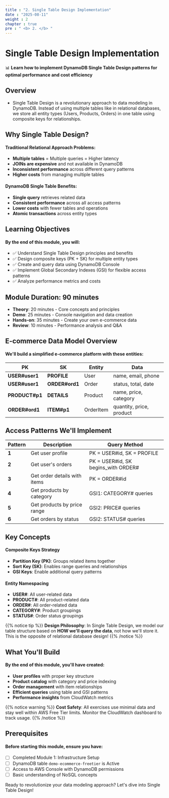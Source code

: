 ```yaml
---
title : "2. Single Table Design Implementation"
date : "2025-08-11"
weight : 2 
chapter : true
pre : " <b> 2. </b> "
---
```


# Single Table Design Implementation

📊 **Learn how to implement DynamoDB Single Table Design patterns for optimal performance and cost efficiency**

## Overview

- Single Table Design is a revolutionary approach to data modeling in DynamoDB. Instead of using multiple tables like in relational databases, we store all entity types (Users, Products, Orders) in one table using composite keys for relationships.

## Why Single Table Design?

#### Traditional Relational Approach Problems:
- **Multiple tables** = Multiple queries = Higher latency
- **JOINs are expensive** and not available in DynamoDB
- **Inconsistent performance** across different query patterns
- **Higher costs** from managing multiple tables

#### DynamoDB Single Table Benefits:
- **Single query** retrieves related data
- **Consistent performance** across all access patterns
- **Lower costs** with fewer tables and operations
- **Atomic transactions** across entity types

## Learning Objectives
#### By the end of this module, you will:

- ✅ Understand Single Table Design principles and benefits
- ✅ Design composite keys (PK + SK) for multiple entity types
- ✅ Create and query data using DynamoDB Console
- ✅ Implement Global Secondary Indexes (GSI) for flexible access patterns
- ✅ Analyze performance metrics and costs

## Module Duration: 90 minutes

- **Theory**: 20 minutes - Core concepts and principles
- **Demo**: 25 minutes - Console navigation and data creation
- **Hands-on**: 35 minutes - Create your own e-commerce data
- **Review**: 10 minutes - Performance analysis and Q&A

## E-commerce Data Model Overview

#### We'll build a simplified e-commerce platform with these entities:

| PK | SK | Entity | Data |
|---|---|---|---|
| **USER#user1** | **PROFILE** | User | name, email, phone |
| **USER#user1** | **ORDER#ord1** | Order | status, total, date |
| **PRODUCT#p1** | **DETAILS** | Product | name, price, category |
| **ORDER#ord1** | **ITEM#p1** | OrderItem | quantity, price, product |

## Access Patterns We'll Implement

| Pattern | Description | Query Method |
|---------|-------------|--------------|
| **1** | Get user profile | PK = USER#id, SK = PROFILE |
| **2** | Get user's orders | PK = USER#id, SK begins_with ORDER# |
| **3** | Get order details with items | PK = ORDER#id |
| **4** | Get products by category | GSI1: CATEGORY# queries |
| **5** | Get products by price range | GSI2: PRICE# queries |
| **6** | Get orders by status | GSI2: STATUS# queries |

## Key Concepts

#### Composite Keys Strategy
- **Partition Key (PK)**: Groups related items together
- **Sort Key (SK)**: Enables range queries and relationships
- **GSI Keys**: Enable additional query patterns

#### Entity Namespacing
- **USER#**: All user-related data
- **PRODUCT#**: All product-related data  
- **ORDER#**: All order-related data
- **CATEGORY#**: Product groupings
- **STATUS#**: Order status groupings

{{% notice tip %}}
**Design Philosophy**: In Single Table Design, we model our table structure based on **HOW we'll query the data**, not how we'll store it. This is the opposite of relational database design!
{{% /notice %}}

## What You'll Build

#### By the end of this module, you'll have created:

- **User profiles** with proper key structure
- **Product catalog** with category and price indexing
- **Order management** with item relationships
- **Efficient queries** using table and GSI patterns
- **Performance insights** from CloudWatch metrics

{{% notice warning %}}
**Cost Safety**: All exercises use minimal data and stay well within AWS Free Tier limits. Monitor the CloudWatch dashboard to track usage.
{{% /notice %}}

## Prerequisites

#### Before starting this module, ensure you have:

- [ ] Completed Module 1: Infrastructure Setup
- [ ] DynamoDB table `demo-ecommerce-freetier` is Active
- [ ] Access to AWS Console with DynamoDB permissions
- [ ] Basic understanding of NoSQL concepts

Ready to revolutionize your data modeling approach? Let's dive into Single Table Design!
